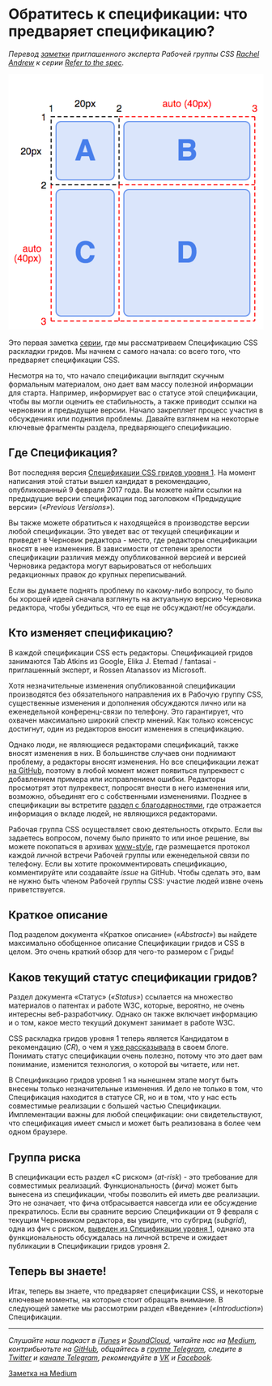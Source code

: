 # Обратитесь к спецификации: что предваряет спецификацию?

*Перевод [заметки](https://rachelandrew.co.uk/archives/2017/04/24/refer-to-the-spec-what-is-all-that-stuff-at-the-top-of-the-spec/) приглашенного эксперта Рабочей группы CSS [Rachel Andrew](http://twitter.com/rachelandrew) к серии [Refer to the spec](https://medium.com/devschacht/rachel-andrew-refer-to-the-spec-21630c105f3d).*

![](./grid_draft.png)

Это первая заметка [серии](https://medium.com/devschacht/rachel-andrew-refer-to-the-spec-21630c105f3d), где мы рассматриваем Спецификацию CSS раскладки гридов. Мы начнем с самого начала: со всего того, что предваряет спецификации CSS.

Несмотря на то, что начало спецификации выглядит скучным формальным материалом, оно дает вам массу полезной информации для старта. Например, информирует вас о статусе этой спецификации, чтобы вы могли оценить ее стабильность, а также приводит ссылки на черновики и предыдущие версии. Начало закрепляет процесс участия в обсуждениях или поднятия проблемы. Давайте взглянем на некоторые ключевые фрагменты раздела, предваряющего спецификацию.

## Где Спецификация?

Вот последняя версия [Спецификации CSS гридов уровня 1](https://www.w3.org/TR/css-grid-1/). На момент написания этой статьи вышел кандидат в рекомендацию, опубликованный 9 февраля 2017 года. Вы можете найти ссылки на предыдущие версии спецификации под заголовком «Предыдущие версии» (*«Previous Versions»*).

Вы также можете обратиться к находящейся в производстве версии любой спецификации. Это уведет вас от текущей спецификации и приведет в Черновик редактора - место, где редакторы спецификации вносят в нее изменения. В зависимости от степени зрелости спецификации различия между опубликованной версией и версией Черновика редактора могут варьироваться от небольших редакционных правок до крупных переписываний.

Если вы думаете поднять проблему по какому-либо вопросу, то было бы хорошей идеей сначала взглянуть на актуальную версию Черновика редактора, чтобы убедиться, что ее еще не обсуждают/не обсуждали.

## Кто изменяет спецификацию?

В каждой спецификации CSS есть редакторы. Спецификацией гридов занимаются Tab Atkins из Google, Elika J. Etemad / fantasai - приглашенный эксперт, и Rossen Atanassov из Microsoft.

Хотя незначительные изменения опубликованной спецификации производятся без обязательного направления их в Рабочую группу CSS, существенные изменения и дополнения обсуждаются лично или на еженедельной конференц-связи по телефону. Это гарантирует, что охвачен максимально широкий спектр мнений. Как только консенсус достигнут, один из редакторов вносит изменения в спецификацию.

Однако люди, не являющиеся редакторами спецификаций, также вносят изменения в них. В большинстве случаев они поднимают проблему, а редакторы вносят изменения. Но все спецификации лежат [на GitHub](https://github.com/w3c/csswg-drafts), поэтому в любой момент может появиться пулреквест с добавлением примера или исправлением ошибки. Редакторы просмотрят этот пулреквест, попросят внести в него изменения или, возможно, объединят его с собственными изменениями. Позднее в спецификации вы встретите [раздел с благодарностями](https://www.w3.org/TR/css-grid-1/#acks), где отражается информация о вкладе людей, не являющихся редакторами.

Рабочая группа CSS осуществляет свою деятельность открыто. Если вы задаетесь вопросом, почему было принято то или иное решение, вы можете покопаться в архивах [www-style](https://lists.w3.org/Archives/Public/www-style/), где размещается протокол каждой личной встречи Рабочей группы или еженедельной связи по телефону. Если вы хотите прокомментировать спецификацию, комментируйте или создавайте *issue* на GitHub. Чтобы сделать это, вам не нужно быть членом Рабочей группы CSS: участие людей извне очень приветствуется.

## Краткое описание

Под разделом документа «Краткое описание» (*«Abstract»*) вы найдете максимально обобщенное описание Спецификации гридов и CSS в целом. Это очень краткий обзор для чего-то размером с Гриды!

## Каков текущий статус спецификации гридов?

Раздел документа «Статус» (*«Status»*) ссылается на множество материалов о патентах и работе W3C, которые, вероятно, не очень интересны веб-разработчику. Однако он также включает информацию и о том, какое место текущий документ занимает в работе W3C.

CSS раскладка гридов уровня 1 теперь является Кандидатом в рекомендацию (*CR*), о чем я [уже рассказывала](https://rachelandrew.co.uk/archives/2016/09/29/css-grid-layout-module-level-1-at-candidate-recommendation/) в своем блоге. Понимать статус спецификации очень полезно, потому что это дает вам понимание, изменится технология, о которой вы читаете, или нет.

В Спецификацию гридов уровня 1 на нынешнем этапе могут быть внесены только незначительные изменения. И дело не только в том, что Спецификация находится в статусе CR, но и в том, что у нас есть совместимые реализации с большей частью Спецификации. Имплементации важны для любой спецификации: они свидетельствуют, что спецификация имеет смысл и может быть реализована в более чем одном браузере.

## Группа риска

В спецификации есть раздел «С риском» (*at-risk*) - это требование для совместимых реализаций. Функциональность (*фича*) может быть вынесена из спецификации, чтобы позволить ей иметь две реализации. Это не означает, что фича отбрасывается навсегда или ее обсуждение прекратилось. Если вы сравните версию Спецификации от 9 февраля с текущим Черновиком редактора, вы увидите, что субгрид (*subgrid*), одна из фич c риском, [выведен из Спецификации уровня 1](https://rachelandrew.co.uk/archives/2017/03/16/subgrid-moved-to-level-2-of-the-css-grid-specification/), однако эта функциональность обсуждалась на личной встрече и ожидает публикации в Спецификации гридов уровня 2.

## Теперь вы знаете!

Итак, теперь вы знаете, что предваряет спецификации CSS, и некоторые ключевые моменты, на которые стоит обращать внимание. В следующей заметке мы рассмотрим раздел «Введение» (*«Introduction»*) Спецификации.

- - - -

*Слушайте наш подкаст в [iTunes](https://itunes.apple.com/ru/podcast/девшахта/id1226773343) и [SoundCloud](https://soundcloud.com/devschacht), читайте нас на [Medium](https://medium.com/devschacht), контрибьютьте на [GitHub](https://github.com/devSchacht), общайтесь в [группе Telegram](https://t.me/devSchacht), следите в [Twitter](https://twitter.com/DevSchacht) и [канале Telegram](https://t.me/devSchachtChannel), рекомендуйте в [VK](https://vk.com/devschacht) и [Facebook](https://www.facebook.com/devSchacht).*

[Заметка на Medium](https://medium.com/devschacht/rachel-refer-to-the-spec-what-is-all-that-stuff-at-the-top-of-the-spec-3853fd3566d3)
